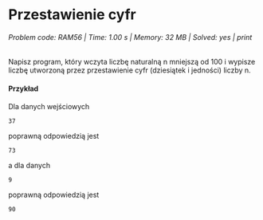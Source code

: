 # Przestawienie cyfr
###### Problem code: RAM56 \| Time: 1.00 s \| Memory: 32 MB \| Solved: yes \| print

Napisz program, który wczyta liczbę naturalną n mniejszą od 100 i wypisze liczbę utworzoną przez przestawienie cyfr (dziesiątek i jedności) liczby n.

#### Przykład
Dla danych wejściowych

```
37
```
poprawną odpowiedzią jest
```
73
```
a dla danych
```
9
```
poprawną odpowiedzią jest
```
90
```
